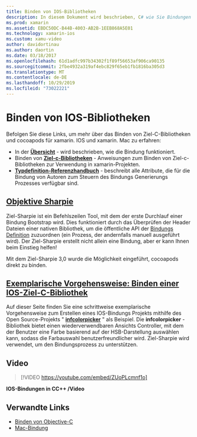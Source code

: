 ```yaml
---
title: Binden von IOS-Bibliotheken
description: In diesem Dokument wird beschrieben, C# wie Sie Bindungen mit dem Ziel-C-Code erstellen, sodass Native Bibliotheken und cocoapods in einer xamarin. IOS-Anwendung verwendet werden können.
ms.prod: xamarin
ms.assetid: EBDC50DC-B44B-4003-AB2B-1EEB868A5E01
ms.technology: xamarin-ios
ms.custom: xamu-video
author: davidortinau
ms.author: daortin
ms.date: 03/18/2017
ms.openlocfilehash: 61d1adfc997b34302f1f89f56653af906ca90135
ms.sourcegitcommit: 2fbe4932a319af4ebc829f65eb1fb1816ba305d3
ms.translationtype: MT
ms.contentlocale: de-DE
ms.lasthandoff: 10/29/2019
ms.locfileid: "73022221"
---
```

# <a name="binding-ios-libraries"></a>Binden von IOS-Bibliotheken

Befolgen Sie diese Links, um mehr über das Binden von Ziel-C-Bibliotheken und cocoapods für xamarin. IOS und xamarin. Mac zu erfahren:

- In der [**Übersicht**](~/cross-platform/macios/binding/overview.md) -
  wird beschrieben, wie die Bindung funktioniert.
- Binden von [**Ziel-c-Bibliotheken**](~/cross-platform/macios/binding/objective-c-libraries.md) -
  Anweisungen zum Binden von Ziel-c-Bibliotheken zur Verwendung in xamarin-Projekten.
- [**Typdefinition-Referenzhandbuch**](~/cross-platform/macios/binding/binding-types-reference.md) -
  beschreibt alle Attribute, die für die Bindung von Autoren zum Steuern des Bindungs Generierungs Prozesses verfügbar sind.

## <a name="objective-sharpiecross-platformmaciosbindingobjective-sharpieindexmd"></a>[Objektive Sharpie](~/cross-platform/macios/binding/objective-sharpie/index.md)

Ziel-Sharpie ist ein Befehlszeilen Tool, mit dem der erste Durchlauf einer Bindung Bootstrap wird.
Dies funktioniert durch das Überprüfen der Header Dateien einer nativen Bibliothek, um die öffentliche API der [Bindungs Definition](~/cross-platform/macios/binding/objective-c-libraries.md) zuzuordnen (ein Prozess, der andernfalls manuell ausgeführt wird). Der Ziel-Sharpie erstellt nicht allein eine Bindung, aber er kann Ihnen beim Einstieg helfen!

Mit dem Ziel-Sharpie 3,0 wurde die Möglichkeit eingeführt, cocoapods direkt zu binden.

## <a name="walkthrough---binding-an-ios-objective-c-librarywalkthroughmd"></a>[Exemplarische Vorgehensweise: Binden einer IOS-Ziel-C-Bibliothek](walkthrough.md)

Auf dieser Seite finden Sie eine schrittweise exemplarische Vorgehensweise zum Erstellen eines IOS-Bindungs Projekts mithilfe des Open Source-Projekts " [**infcolorpicker**](https://github.com/InfinitApps/InfColorPicker) " als Beispiel. Die **infcolorpicker** -Bibliothek bietet einen wiederverwendbaren Ansichts Controller, mit dem der Benutzer eine Farbe basierend auf der HSB-Darstellung auswählen kann, sodass die Farbauswahl benutzerfreundlicher wird.
Ziel-Sharpie wird verwendet, um den Bindungsprozess zu unterstützen.

## <a name="video"></a>Video

> [!VIDEO https://youtube.com/embed/ZUoPLcmnf1o]

**IOS-Bindungen in CC++ /Video**

## <a name="related-links"></a>Verwandte Links

- [Binden von Objective-C](~/cross-platform/macios/binding/index.md)
- [Mac-Bindung](~/mac/platform/binding.md)
